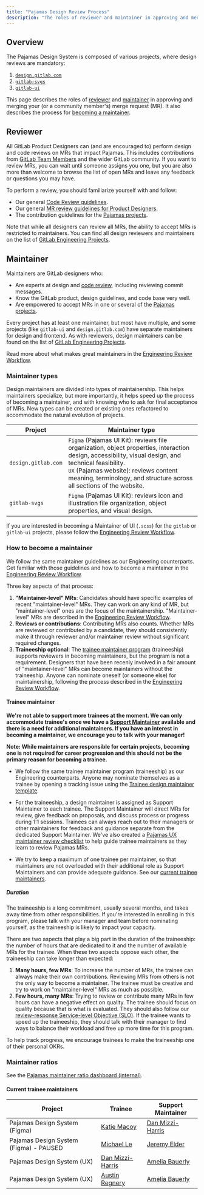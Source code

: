 ```yaml
---
title: "Pajamas Design Review Process"
description: "The roles of reviewer and maintainer in approving and merging merge requests in projects related to the Pajamas Design System, and how to become a maintainer."
---
```


## Overview

The Pajamas Design System is composed of various projects, where design reviews are mandatory:

1. [`design.gitlab.com`](https://gitlab.com/gitlab-org/gitlab-services/design.gitlab.com)
1. [`gitlab-svgs`](https://gitlab.com/gitlab-org/gitlab-svgs)
1. [`gitlab-ui`](https://gitlab.com/gitlab-org/gitlab-ui)

This page describes the roles of [reviewer](#reviewer) and [maintainer](#maintainer) in approving and merging your (or a community member's) merge request (MR). It also describes the process for [becoming a maintainer](#how-to-become-a-maintainer).

## Reviewer

All GitLab Product Designers can (and are encouraged to) perform design and code reviews on MRs that impact Pajamas. This includes contributions from [GitLab Team Members](/handbook/communication/top-misused-terms/) and the wider GitLab community. If you want to review MRs, you can wait until someone assigns you one, but you are also more than welcome to browse the list of open MRs and leave any feedback or questions you may have.

To perform a review, you should familiarize yourself with and follow:

- Our general [Code Review guidelines](https://docs.gitlab.com/ee/development/code_review.html).
- Our general [MR review guidelines for Product Designers](/handbook/product/ux/product-designer/mr-reviews/).
- The contribution guidelines for the [Pajamas projects](#overview).

Note that while all designers can review all MRs, the ability to accept MRs is restricted to maintainers. You can find all design reviewers and maintainers on the list of [GitLab Engineering Projects](/handbook/engineering/projects/).

## Maintainer

Maintainers are GitLab designers who:

- Are experts at design and [code review](https://docs.gitlab.com/ee/development/code_review.html), including reviewing commit messages.
- Know the GitLab product, design guidelines, and code base very well.
- Are empowered to accept MRs in one or several of the [Pajamas projects](#overview).

Every project has at least one maintainer, but most have multiple, and some projects (like `gitlab-ui` and `design.gitlab.com`) have separate maintainers for design and frontend. As with reviewers, design maintainers can be found on the list of [GitLab Engineering Projects](/handbook/engineering/projects/).

Read more about what makes great maintainers in the [Engineering Review Workflow](/handbook/engineering/workflow/code-review/#maintainer).

### Maintainer types

Design maintainers are divided into types of maintainership. This helps maintainers specialize, but more importantly, it helps speed up the process of becoming a maintainer, and with knowing who to ask for final acceptance of MRs. New types can be created or existing ones refactored to accommodate the natural evolution of projects.

| Project | Maintainer type |
|---|---|
| `design.gitlab.com` |  `Figma` (Pajamas UI Kit): reviews file organization, object properties, interaction design, accessibility, visual design, and technical feasibility.<br>`UX` (Pajamas website): reviews content meaning, terminology, and structure across all sections of the website. |
| `gitlab-svgs` | `Figma` (Pajamas UI Kit): reviews icon and illustration file organization, object properties, and visual design. |

If you are interested in becoming a Maintainer of UI (`.scss`) for the `gitlab` or `gitlab-ui` projects, please follow the [Engineering Review Workflow](/handbook/engineering/workflow/code-review/).

### How to become a maintainer

We follow the same maintainer guidelines as our Engineering counterparts. Get familiar with those guidelines and how to become a maintainer in the [Engineering Review Workflow](/handbook/engineering/workflow/code-review/#how-to-become-a-project-maintainer).

Three key aspects of that process:

1. **"Maintainer-level" MRs**: Candidates should have specific examples of recent "maintainer-level" MRs. They can work on any kind of MR, but "maintainer-level" ones are the focus of the maintainership. "Maintainer-level" MRs are described in the [Engineering Review Workflow](/handbook/engineering/workflow/code-review/#how-to-become-a-project-maintainer).
1. **Reviews or contributions**: Contributing MRs also counts. Whether MRs are reviewed or contributed by a candidate, they should consistently make it through reviewer and/or maintainer review without significant required changes.
1. **Traineeship optional**: The [trainee maintainer program](#trainee-maintainer) (traineeship) supports reviewers in becoming maintainers, but the program is not a requirement. Designers that have been recenly involved in a fair amount of "maintainer-level" MRs can become maintainers without the traineeship. Anyone can nominate oneself (or someone else) for maintainership, following the process described in the [Engineering Review Workflow](/handbook/engineering/workflow/code-review/#how-to-become-a-project-maintainer).

#### Trainee maintainer

**We're not able to support more trainees at the moment. We can only accommodate trainee's once we have a [Support Maintainer](/handbook/engineering/projects/#design.gitlab.com) available and there is a need for additional maintainers. If you have an interest in becoming a maintainer, we encourage you to talk with your manager!**

**Note: While maintainers are responsible for certain projects, becoming one is not required for career progression and this should not be the primary reason for becoming a trainee.**

- We follow the same trainee maintainer program (traineeship) as our Engineering counterparts. Anyone may nominate themselves as a trainee by opening a tracking issue using the [Trainee design maintainer template](https://gitlab.com/gitlab-com/www-gitlab-com/issues/new?issuable_template=trainee-design-maintainer).

- For the traineeship, a design maintainer is assigned as Support Maintainer to each trainee. The Support Maintainer will direct MRs for review, give feedback on proposals, and discuss process or progress during 1:1 sessions. Trainees can always reach out to their managers or other maintainers for feedback and guidance separate from the dedicated Support Maintainer. We've also created a [Pajamas UX maintainer review checklist](https://gitlab.com/gitlab-org/gitlab-services/design.gitlab.com/-/blob/main/doc/maintainer-checklist.md) to help guide trainee maintainers as they learn to review Pajamas MRs.

- We try to keep a maximum of one trainee per maintainer, so that maintainers are not overloaded with their additional role as Support Maintainers and can provide adequate guidance. See our [current trainee maintainers](#current-trainee-maintainers).

##### Duration

The traineeship is a long commitment, usually several months, and takes away time from other responsibilities. If you're interested in enrolling in this program, please talk with your manager and team before nominating yourself, as the traineeship is likely to impact your capacity.

There are two aspects that play a big part in the duration of the traineeship: the number of hours that are dedicated to it and the number of available MRs for the trainee. When these two aspects oppose each other, the traineeship can take longer than expected:

1. **Many hours, few MRs**: To increase the number of MRs, the trainee can always make their own contributions. Reviewing MRs from others is not the only way to become a maintainer. The trainee must be creative and try to work on "maintainer-level" MRs as much as possible.
1. **Few hours, many MRs**: Trying to review or contribute many MRs in few hours can have a negative effect on quality. The trainee should focus on quality because that is what is evaluated. They should also follow our [review-response Service-level Objective (SLO)](/handbook/engineering/workflow/code-review/#review-response-slo). If the trainee wants to speed up the traineeship, they should talk with their manager to find ways to balance their workload and free up more time for this program.

To help track progress, we encourage trainees to make the traineeship one of their personal OKRs.

### Maintainer ratios

See the [Pajamas maintainer ratio dashboard (internal)](https://10az.online.tableau.com/t/gitlab/views/UXPajamasMaintainers/PajamasDesignSystem?:origin=card_share_link&:embed=n).

#### Current trainee maintainers

| Project                                | Trainee                                       | Support Maintainer                                 |
| -------------------------------------- | --------------------------------------------- | -------------------------------------------------- |
| Pajamas Design System (Figma)          | [Katie Macoy](https://gitlab.com/katiemacoy)  | [Dan Mizzi-Harris](https://gitlab.com/danmh)       |
| Pajamas Design System (Figma) - PAUSED | [Michael Le](https://gitlab.com/mle)          | [Jeremy Elder](https://gitlab.com/jeldergl)       |
| Pajamas Design System (UX)             | [Dan Mizzi-Harris](https://gitlab.com/danmh)  | [Amelia Bauerly](https://gitlab.com/ameliabauerly) |
| Pajamas Design System (UX)    | [Austin Regnery](https://gitlab.com/aregnery) | [Amelia Bauerly](https://gitlab.com/ameliabauerly) |
